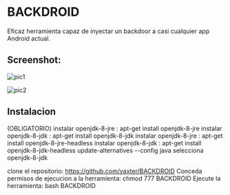 # BACKDROID
Eficaz herramienta capaz de inyectar un backdoor 
a casi cualquier app Android actual.


## Screenshot:
![pic1](https://i.ibb.co/bPKkn5x/BACKDROID2.png)

![pic2](https://i.ibb.co/7vT4BxK/back4.png)

## Instalacion 

(OBLIGATORIO)
instalar openjdk-8-jre : apt-get install openjdk-8-jre
instalar openjdk-8-jdk : apt-get install openjdk-8-jdk
instalar openjdk-8-jre : apt-get install openjdk-8-jre-headless
instalar openjdk-8-jdk : apt-get install openjdk-8-jdk-headless
update-alternatives --config java
selecciona openjdk-8-jdk

clone el repositorio: https://github.com/yaxter/BACKDROID
Conceda permisos de ejecucion a la herramienta: chmod 777 BACKDROID
Ejecute la herramienta: bash BACKDROID
<br /><br />
